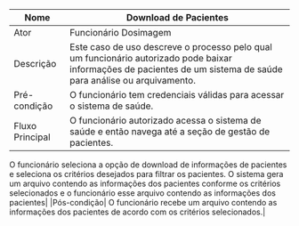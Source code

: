 |Nome|Download de Pacientes|
|---|---|
|Ator|Funcionário Dosimagem|
|Descrição| Este caso de uso descreve o processo pelo qual um funcionário autorizado pode baixar informações de pacientes de um sistema de saúde para análise ou arquivamento.|
|Pré-condição| O funcionário tem credenciais válidas para acessar o sistema de saúde.|
|Fluxo Principal|O funcionário autorizado acessa o sistema de saúde e então navega até a seção de gestão de pacientes.
O funcionário seleciona a opção de download de informações de pacientes e seleciona os critérios desejados para filtrar os pacientes.
O sistema gera um arquivo contendo as informações dos pacientes conforme os critérios selecionados e o funcionário esse arquivo contendo as informações dos pacientes|
|Pós-condição| O funcionário recebe um arquivo contendo as informações dos pacientes de acordo com os critérios selecionados.|

